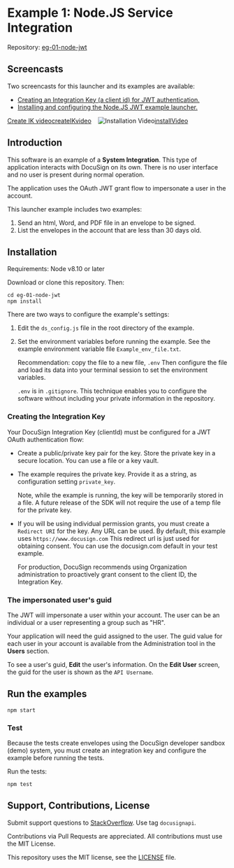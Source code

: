 # Example 1: Node.JS Service Integration

Repository: [eg-01-node-jwt](https://github.com/docusign/eg-01-node-jwt)

<!--
## Articles and Screencasts

* Guide: Using OAuth JWT flow with DocuSign.
* Screencast: Using OAuth JWT flow with DocuSign.
* Guide: Sending an envelope with the Node.JS SDK.
* Screencast: Sending an example with Node.JS SDK.
-->

## Screencasts

Two screencasts for this launcher and its examples are available:

* [Creating an Integration Key (a client id) for JWT authentication.][createIKvideo]
* [Installing and configuring the Node.JS JWT example launcher.][installVideo]

[Create IK video][createIKvideoThumb][createIKvideo]&nbsp;&nbsp;&nbsp;&nbsp;![Installation Video][installVideoThumb][installVideo]


[createIKvideo]:https://docusigninc.box.com/s/44jbleni0zi3ol4i0ujqjmcobwogly3m
[installVideo]:https://docusigninc.box.com/s/hz90fje6e89spx2p9z0d9b19xxokrmmq
[installVideoThumb]:https://raw.githubusercontent.com/docusign/eg-01-node-jwt/master/assets/Video_cover_Installing_JWT_Node_200.png
[createIKvideoThumb]:https://raw.githubusercontent.com/docusign/eg-01-node-jwt/master/assets/Video_cover_creating_JWT_IK_200.png


## Introduction

This software is an example of a **System Integration**.
This type of application interacts with DocuSign on its
own. There is no user interface and no user is present
during normal operation.

The application uses the OAuth JWT grant flow to impersonate
a user in the account.

This launcher example includes two examples:
1. Send an html, Word, and PDF file in an envelope to be signed.
1. List the envelopes in the account that are less than 30 days old.

## Installation

Requirements: Node v8.10 or later

Download or clone this repository. Then:

````
cd eg-01-node-jwt
npm install
````

There are two ways to configure the example's settings:
1. Edit the `ds_config.js` file in the root directory
   of the example.
1. Set the environment variables before running the example. See the
   example environment variable file `Example_env_file.txt`.

   Recommendation: copy the file to a new file, `.env` Then
   configure the file and load its data into your terminal
   session to set the environment variables.

   `.env` is in `.gitignore`. This technique enables you to configure the software
   without including your private information in the repository.

### Creating the Integration Key
Your DocuSign Integration Key (clientId) must be configured for a JWT OAuth authentication flow:
* Create a public/private key pair for the key. Store the private key
  in a secure location. You can use a file or a key vault.
* The example requires the private key. Provide it as a
  string, as configuration setting `private_key`.

  Note, while the example is running, the key will be
  temporarily stored in a file. A future release of the SDK will
  not require the use of a temp file for the private key.
* If you will be using individual permission grants, you must create a
  `Redirect URI` for the key. Any URL can be used. By default, this
  example uses `https://www.docusign.com`
  This redirect url is just used for obtaining consent. You can
  use the docusign.com default in your test example.

  For production, DocuSign recommends using Organization administration
  to proactively grant consent to the client ID, the Integration Key.

### The impersonated user's guid
The JWT will impersonate a user within your account. The user can be
an individual or a user representing a group such as "HR".

Your application will need the guid assigned to the user.
The guid value for each user in your account is available from
the Administration tool in the **Users** section.

To see a user's guid, **Edit** the user's information.
On the **Edit User** screen, the guid for the user is shown as
the `API Username`.

## Run the examples

````
npm start
````

### Test

Because the tests create envelopes using the
DocuSign developer sandbox (demo) system,
you must create an integration key and configure
the example before running the tests.

Run the tests:

````
npm test
````

## Support, Contributions, License

Submit support questions to [StackOverflow](https://stackoverflow.com). Use tag `docusignapi`.

Contributions via Pull Requests are appreciated.
All contributions must use the MIT License.

This repository uses the MIT license, see the
[LICENSE](https://github.com/docusign/eg-01-node-jwt/blob/master/LICENSE) file.
